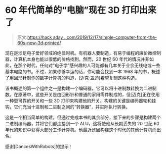 # 60 年代简单的“电脑”现在 3D 打印出来了

> 原文:[https://hack aday . com/2019/12/17/simple-computer-from-the-60s-now-3d-printed/](https://hackaday.com/2019/12/17/simple-computer-from-the-60s-now-3d-printed/)

现在是涉足电子爱好领域的绝佳时机。有机器人要制造，有易于编程的廉价微控制器，计算机本身也能以很低的价格找到。然而，20 世纪 60 年代的情况并非如此，在那个时代，任何对“电子学”感兴趣的人可能都有几本关于业余无线电或一些基本电路的书。不过，如果你够幸运的话，你可能会找到一本 1968 年的书，概述了用回形针制作的数字计算机的构造，[迈克·盖迪]希望复制这种构造。

该书概述的第一个组件之一是构建一个编码器，它可以将十进制数转换为二进制数。在原著中，这些开关是由回形针和普通的家用零件制成的，但[迈克]正在使用一种更可靠的开关和一些 3D 打印来构建他的开关。构建的关键是编码器轮和挂钩，它们充当十进制和二进制之间的“转换器”，并实际执行转换。

这是一个相当简单的构建，但通过完成本书的其余部分，接下来的步骤是构建两个二进制编码器，并将它们都连接到一个 ALU，这将使他从长期丢失的 20 世纪 60 年代的知识中获得大部分工作计算机。他最近还因构建这个时代的其他计算机而出名。

感谢[DancesWithRobots]的提示！
